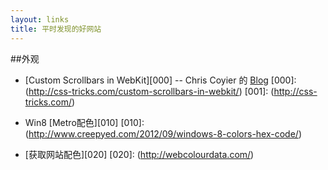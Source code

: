 ```yaml
---
layout: links
title: 平时发现的好网站
---
```

##外观
+ [Custom Scrollbars in WebKit][000] -- Chris Coyier 的 [Blog](001)
[000]: (http://css-tricks.com/custom-scrollbars-in-webkit/)
[001]: (http://css-tricks.com/)

+ Win8 [Metro配色][010]
[010]: (http://www.creepyed.com/2012/09/windows-8-colors-hex-code/)

+ [获取网站配色][020]
[020]: (http://webcolourdata.com/)
